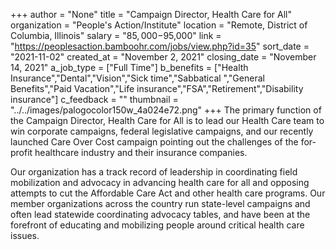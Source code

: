 +++
author = "None"
title = "Campaign Director, Health Care for All"
organization = "People's Action/Institute"
location = "Remote, District of Columbia, Illinois"
salary = "$85,000-$95,000"
link = "https://peoplesaction.bamboohr.com/jobs/view.php?id=35"
sort_date = "2021-11-02"
created_at = "November 2, 2021"
closing_date = "November 14, 2021"
a_job_type = ["Full Time"]
b_benefits = ["Health Insurance","Dental","Vision","Sick time","Sabbatical ","General Benefits","Paid Vacation","Life insurance","FSA","Retirement","Disability insurance"]
c_feedback = ""
thumbnail = "../../images/palogocolor150w_4a024e72.png"
+++
The primary function of the Campaign Director, Health Care for All is to lead our Health Care team to win corporate campaigns, federal legislative campaigns, and our recently launched Care Over Cost campaign pointing out the challenges of the for-profit healthcare industry and their insurance companies. 

Our organization has a track record of leadership in coordinating field mobilization and advocacy in advancing health care for all and opposing attempts to cut the Affordable Care Act and other health care programs. Our member organizations across the country run state-level campaigns and often lead statewide coordinating advocacy tables, and have been at the forefront of educating and mobilizing people around critical health care issues.